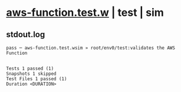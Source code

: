 # [aws-function.test.w](../../../../../../examples/tests/sdk_tests/function/aws-function.test.w) | test | sim

## stdout.log
```log
pass ─ aws-function.test.wsim » root/env0/test:validates the AWS Function
 
 
Tests 1 passed (1)
Snapshots 1 skipped
Test Files 1 passed (1)
Duration <DURATION>
```

